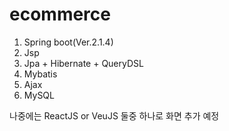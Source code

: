 # ecommerce
1. Spring boot(Ver.2.1.4)
2. Jsp
3. Jpa + Hibernate + QueryDSL
4. Mybatis 
5. Ajax
6. MySQL

나중에는 ReactJS or VeuJS 둘중 하나로 화면 추가 예정
